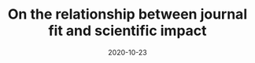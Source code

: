 ---
title: "On the relationship between journal fit and scientific impact"

event: "Metrics 2020"

location: "Online"

authors:
  - Philippe Mongeon
  - Maxime Sainte-Marie
  - Marc-André Simard
  - Philippe Vincent-Lamarre

# Talk start and end times
date: '2020-10-23'
all_day: true
# Do not modify this next line
publishDate: '2022-06-15T00:00:00Z'
---